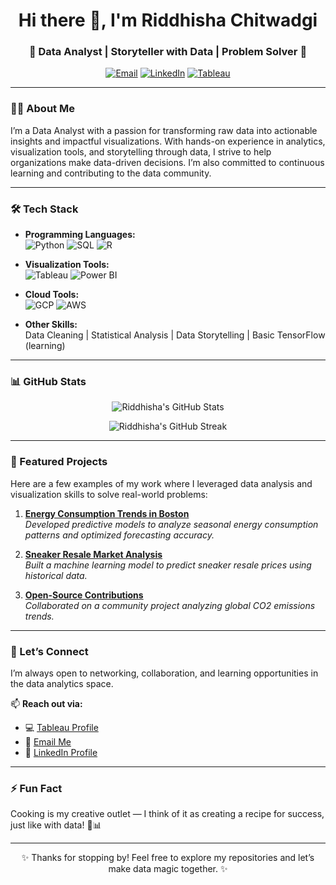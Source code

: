 <!-- Professional GitHub Profile README for Riddhisha Chitwadgi -->

<h1 align="center">Hi there 👋, I'm Riddhisha Chitwadgi</h1>
<h3 align="center">🌟 Data Analyst | Storyteller with Data | Problem Solver 🌟</h3>

<p align="center">
  <a href="mailto:riddhishachitwadgi@gmail.com"><img src="https://img.shields.io/badge/Email-%23EA4335.svg?style=for-the-badge&logo=Gmail&logoColor=white" alt="Email"></a>
  <a href="https://www.linkedin.com/in/riddhishachitwadgi/"><img src="https://img.shields.io/badge/LinkedIn-%230A66C2.svg?style=for-the-badge&logo=LinkedIn&logoColor=white" alt="LinkedIn"></a>
  <a href="https://public.tableau.com/app/profile/riddhisha.chitwadgi/vizzes"><img src="https://img.shields.io/badge/Tableau-%23E97627.svg?style=for-the-badge&logo=Tableau&logoColor=white" alt="Tableau"></a>
</p>

---

### 👩‍💻 About Me  
I’m a Data Analyst with a passion for transforming raw data into actionable insights and impactful visualizations. With hands-on experience in analytics, visualization tools, and storytelling through data, I strive to help organizations make data-driven decisions. I’m also committed to continuous learning and contributing to the data community.

---

### 🛠️ Tech Stack  
- **Programming Languages:**  
  ![Python](https://img.shields.io/badge/Python-%233776AB.svg?style=for-the-badge&logo=Python&logoColor=white) 
  ![SQL](https://img.shields.io/badge/SQL-%230075C2.svg?style=for-the-badge&logo=MySQL&logoColor=white) 
  ![R](https://img.shields.io/badge/R-%23276DC3.svg?style=for-the-badge&logo=R&logoColor=white)

- **Visualization Tools:**  
  ![Tableau](https://img.shields.io/badge/Tableau-%23E97627.svg?style=for-the-badge&logo=Tableau&logoColor=white) 
  ![Power BI](https://img.shields.io/badge/Power%20BI-%23F2C811.svg?style=for-the-badge&logo=Power%20BI&logoColor=black)

- **Cloud Tools:**  
  ![GCP](https://img.shields.io/badge/Google%20Cloud-%234285F4.svg?style=for-the-badge&logo=Google%20Cloud&logoColor=white) 
  ![AWS](https://img.shields.io/badge/AWS-%23FF9900.svg?style=for-the-badge&logo=Amazon%20AWS&logoColor=white)

- **Other Skills:**  
  Data Cleaning | Statistical Analysis | Data Storytelling | Basic TensorFlow (learning)

---

### 📊 GitHub Stats  
<p align="center">
  <img src="https://github-readme-stats.vercel.app/api?username=Riddhisha&show_icons=true&theme=radical" alt="Riddhisha's GitHub Stats" />
</p>
<p align="center">
  <img src="https://github-readme-streak-stats.herokuapp.com/?user=Riddhisha&theme=radical" alt="Riddhisha's GitHub Streak" />
</p>

---

### 🚀 Featured Projects  
Here are a few examples of my work where I leveraged data analysis and visualization skills to solve real-world problems:

1. **[Energy Consumption Trends in Boston](https://github.com/your-repo-link)**  
   *Developed predictive models to analyze seasonal energy consumption patterns and optimized forecasting accuracy.*

2. **[Sneaker Resale Market Analysis](https://github.com/your-repo-link)**  
   *Built a machine learning model to predict sneaker resale prices using historical data.*

3. **[Open-Source Contributions](https://github.com/your-repo-link)**  
   *Collaborated on a community project analyzing global CO2 emissions trends.*

---

### 🤝 Let’s Connect  
I’m always open to networking, collaboration, and learning opportunities in the data analytics space.  

📫 **Reach out via:**  
- 💻 [Tableau Profile](https://public.tableau.com/app/profile/riddhisha.chitwadgi/vizzes)  
- 📧 [Email Me](mailto:riddhishachitwadgi@gmail.com)  
- 💼 [LinkedIn Profile](https://www.linkedin.com/in/riddhishachitwadgi/)  

---

### ⚡ Fun Fact  
Cooking is my creative outlet — I think of it as creating a recipe for success, just like with data! 🍳📊

---

<p align="center">✨ Thanks for stopping by! Feel free to explore my repositories and let’s make data magic together. ✨</p>

